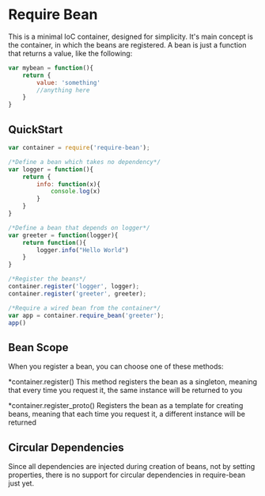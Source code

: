 Require Bean
============

This is a minimal IoC container, designed for simplicity. It's main concept is the container, in which the beans are registered.
A bean is just a function that returns a value, like the following:

```javascript
var mybean = function(){
    return {
        value: 'something'
        //anything here
    }
}
```

QuickStart
----------

```javascript
var container = require('require-bean');

/*Define a bean which takes no dependency*/
var logger = function(){
    return {
        info: function(x){
            console.log(x)
        }
    }
}

/*Define a bean that depends on logger*/
var greeter = function(logger){
    return function(){
        logger.info("Hello World")
    }
}

/*Register the beans*/
container.register('logger', logger);
container.register('greeter', greeter);

/*Require a wired bean from the container*/
var app = container.require_bean('greeter');
app()
```

Bean Scope
----------

When you register a bean, you can choose one of these methods:

*container.register()
This method registers the bean as a singleton, meaning that every time you request it, the same instance will be returned to you

*container.register_proto()
Registers the bean as a template for creating beans, meaning that each time you request it, a different instance will be returned


Circular Dependencies
---------------------

Since all dependencies are injected during creation of beans, not by setting properties, there is no support for circular dependencies in require-bean just yet.
